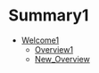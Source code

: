 # Summary1

* [Welcome1](pages/welcome.md)
  * [Overview1](pages/overview/Overview.html)
  * [New_Overview](pages/overview/Overview.html)
